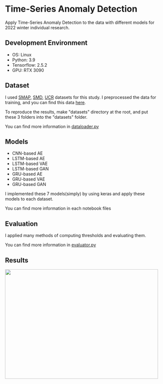 # Time-Series Anomaly Detection 
Apply Time-Series Anomaly Detection to the data with different models for 2022 winter individual research.

## Development Environment
* OS: Linux
* Python: 3.9
* Tensorflow: 2.5.2
* GPU: RTX 3090

## Dataset
I used [SMAP](https://smap.jpl.nasa.gov/data/), [SMD](https://github.com/NetManAIOps/OmniAnomaly), [UCR](https://www.cs.ucr.edu/~eamonn/time_series_data_2018/) datasets for this study. 
I preprocessed the data for training, and you can find this data [here](https://drive.google.com/drive/folders/1k08NWe6zHolSHR6a5LzLFMHzR6T7BKlb?usp=sharing).

To reproduce the results, make "datasets" directory at the root, and put these 3 folders into the "datasets" folder.

You can find more information in [dataloader.py](https://github.com/chlehdwon/Timeseries_Anomaly_Detection/blob/main/dataloader.py)

## Models
* CNN-based AE
* LSTM-based AE
* LSTM-based VAE
* LSTM-based GAN
* GRU-based AE
* GRU-based VAE
* GRU-based GAN

I implemented these 7 models(simply) by using keras and apply these models to each dataset.

You can find more information in each notebook files

## Evaluation
I applied many methods of computing thresholds and evaluating them. 

You can find more information in [evaluator.py](https://github.com/chlehdwon/Timeseries_Anomaly_Detection/blob/main/evaluator.py)

## Results
<img src="https://user-images.githubusercontent.com/68576681/227614971-d2f3cee1-22d7-4bb2-ae30-fd2cfcddeb35.png" width="100%" height="360">

